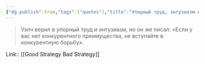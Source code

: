```yaml
---
{"dg-publish":true,"tags":["quotes"],"title":"Упорный труд, энтузиазм и конкурентное преимущество","date":"2022-06-22T12:15:59+03:00","modified_at":"2022-07-24T18:45:17+03:00","permalink":"/quotes/202206221215/","dgHomeLink":false,"dgPassFrontmatter":true}
---
```



> Уэлч верил в упорный труд и энтузиазм, но он же писал: «Если у вас нет конкурентного преимущества, не вступайте в конкурентную борьбу».

Link:: [[Good Strategy Bad Strategy]]
